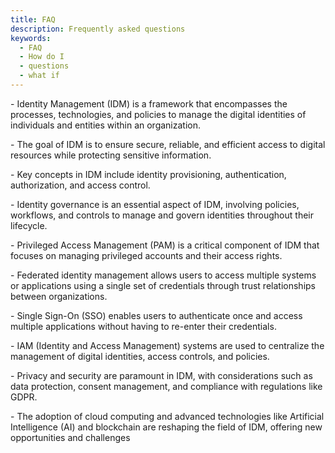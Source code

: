 ```yaml
---
title: FAQ
description: Frequently asked questions
keywords:
  - FAQ
  - How do I
  - questions
  - what if
---
```

<!--StartFragment-->

\- Identity Management (IDM) is a framework that encompasses the processes, technologies, and policies to manage the digital identities of individuals and entities within an organization.

\- The goal of IDM is to ensure secure, reliable, and efficient access to digital resources while protecting sensitive information.

\- Key concepts in IDM include identity provisioning, authentication, authorization, and access control.

\- Identity governance is an essential aspect of IDM, involving policies, workflows, and controls to manage and govern identities throughout their lifecycle.

\- Privileged Access Management (PAM) is a critical component of IDM that focuses on managing privileged accounts and their access rights.

\- Federated identity management allows users to access multiple systems or applications using a single set of credentials through trust relationships between organizations.

\- Single Sign-On (SSO) enables users to authenticate once and access multiple applications without having to re-enter their credentials.

\- IAM (Identity and Access Management) systems are used to centralize the management of digital identities, access controls, and policies.

\- Privacy and security are paramount in IDM, with considerations such as data protection, consent management, and compliance with regulations like GDPR.

\- The adoption of cloud computing and advanced technologies like Artificial Intelligence (AI) and blockchain are reshaping the field of IDM, offering new opportunities and challenges

<!--EndFragment-->